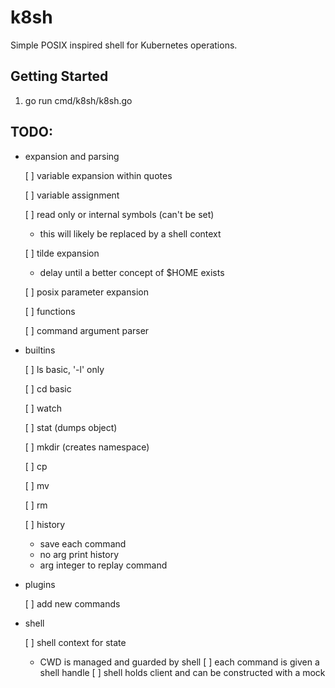 # k8sh

Simple POSIX inspired shell for Kubernetes operations.

## Getting Started

1. go run cmd/k8sh/k8sh.go

## TODO:
- expansion and parsing

  [ ] variable expansion within quotes
  
  [ ] variable assignment
  
  [ ] read only or internal symbols (can't be set)
  
    - this will likely be replaced by a shell context

  [ ] tilde expansion
  
    - delay until a better concept of $HOME exists

  [ ] posix parameter expansion
  
  [ ] functions
  
  [ ] command argument parser

- builtins

  [ ] ls basic, '-l' only
  
  [ ] cd basic
  
  [ ] watch
  
  [ ] stat (dumps object)
  
  [ ] mkdir (creates namespace)
  
  [ ] cp
  
  [ ] mv
  
  [ ] rm
  
  [ ] history
  
    - save each command
    - no arg print history
    - arg integer to replay command

- plugins

  [ ] add new commands

- shell

  [ ] shell context for state
    - CWD is managed and guarded by shell
  [ ] each command is given a shell handle
  [ ] shell holds client and can be constructed with a mock
